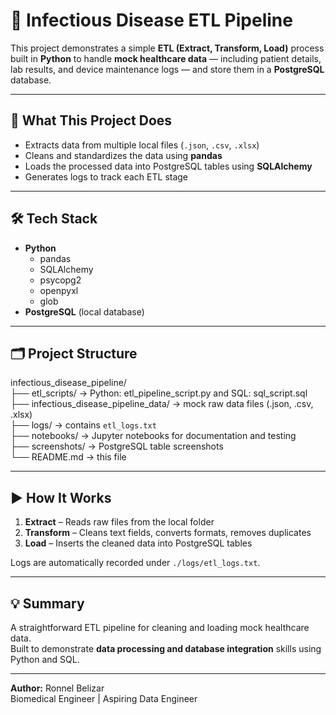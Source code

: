 # 🧬 Infectious Disease ETL Pipeline

This project demonstrates a simple **ETL (Extract, Transform, Load)** process built in **Python** to handle **mock healthcare data** — including patient details, lab results, and device maintenance logs — and store them in a **PostgreSQL** database.

---

## 🧠 What This Project Does

- Extracts data from multiple local files (`.json`, `.csv`, `.xlsx`)
- Cleans and standardizes the data using **pandas**
- Loads the processed data into PostgreSQL tables using **SQLAlchemy**
- Generates logs to track each ETL stage

---

## 🛠️ Tech Stack

- **Python**
  - pandas  
  - SQLAlchemy  
  - psycopg2  
  - openpyxl  
  - glob
- **PostgreSQL** (local database)

---

## 🗂️ Project Structure

infectious_disease_pipeline/  
├── etl_scripts/                         → Python: etl_pipeline_script.py and SQL: sql_script.sql
├── infectious_disease_pipeline_data/    → mock raw data files (.json, .csv, .xlsx)  
├── logs/                                → contains `etl_logs.txt`  
├── notebooks/                           → Jupyter notebooks for documentation and testing  
├── screenshots/                         → PostgreSQL table screenshots  
└── README.md                            → this file  

---

## ▶️ How It Works

1. **Extract** – Reads raw files from the local folder  
2. **Transform** – Cleans text fields, converts formats, removes duplicates  
3. **Load** – Inserts the cleaned data into PostgreSQL tables  

Logs are automatically recorded under `./logs/etl_logs.txt`.

---

## 💡 Summary

A straightforward ETL pipeline for cleaning and loading mock healthcare data.  
Built to demonstrate **data processing and database integration** skills using Python and SQL.

---

**Author:** Ronnel Belizar  
Biomedical Engineer | Aspiring Data Engineer
